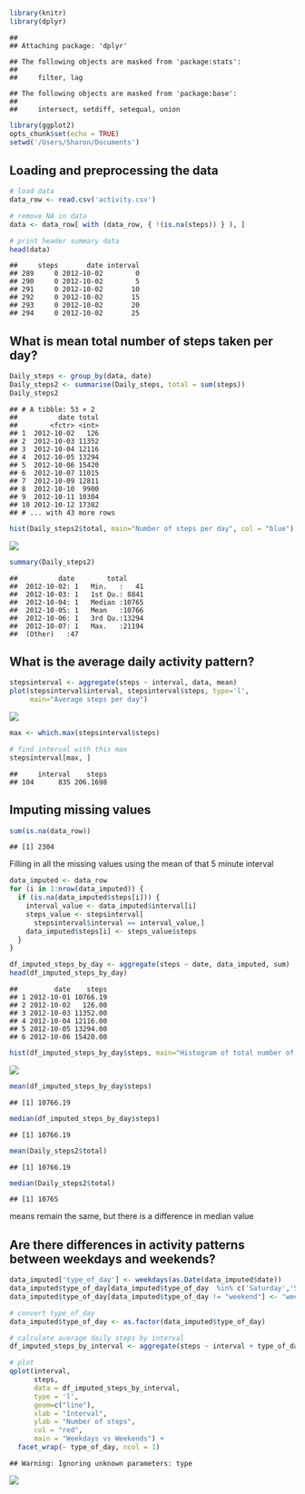 ﻿``` r
library(knitr)
library(dplyr)
```

    ## 
    ## Attaching package: 'dplyr'

    ## The following objects are masked from 'package:stats':
    ## 
    ##     filter, lag

    ## The following objects are masked from 'package:base':
    ## 
    ##     intersect, setdiff, setequal, union

``` r
library(ggplot2)
opts_chunk$set(echo = TRUE)
setwd('/Users/Sharon/Documents')
```

Loading and preprocessing the data
----------------------------------

``` r
# load data
data_row <- read.csv('activity.csv')

# remove NA in data
data <- data_row[ with (data_row, { !(is.na(steps)) } ), ]

# print header summary data
head(data)
```

    ##     steps       date interval
    ## 289     0 2012-10-02        0
    ## 290     0 2012-10-02        5
    ## 291     0 2012-10-02       10
    ## 292     0 2012-10-02       15
    ## 293     0 2012-10-02       20
    ## 294     0 2012-10-02       25

What is mean total number of steps taken per day?
-------------------------------------------------

``` r
Daily_steps <- group_by(data, date)
Daily_steps2 <- summarise(Daily_steps, total = sum(steps))
Daily_steps2
```

    ## # A tibble: 53 × 2
    ##          date total
    ##        <fctr> <int>
    ## 1  2012-10-02   126
    ## 2  2012-10-03 11352
    ## 3  2012-10-04 12116
    ## 4  2012-10-05 13294
    ## 5  2012-10-06 15420
    ## 6  2012-10-07 11015
    ## 7  2012-10-09 12811
    ## 8  2012-10-10  9900
    ## 9  2012-10-11 10304
    ## 10 2012-10-12 17382
    ## # ... with 43 more rows

``` r
hist(Daily_steps2$total, main="Number of steps per day", col = "blue")
```

![](hist-1.png)

``` r
summary(Daily_steps2)
```

    ##          date        total      
    ##  2012-10-02: 1   Min.   :   41  
    ##  2012-10-03: 1   1st Qu.: 8841  
    ##  2012-10-04: 1   Median :10765  
    ##  2012-10-05: 1   Mean   :10766  
    ##  2012-10-06: 1   3rd Qu.:13294  
    ##  2012-10-07: 1   Max.   :21194  
    ##  (Other)   :47

What is the average daily activity pattern?
-------------------------------------------

``` r
stepsinterval <- aggregate(steps ~ interval, data, mean)
plot(stepsinterval$interval, stepsinterval$steps, type='l', 
     main="Average steps per day")
```

![](unnamed-chunk-5-1.png)

``` r
max <- which.max(stepsinterval$steps)

# find interval with this max
stepsinterval[max, ]
```

    ##     interval    steps
    ## 104      835 206.1698

Imputing missing values
-----------------------

``` r
sum(is.na(data_row))
```

    ## [1] 2304

Filling in all the missing values using the mean of that 5 minute interval

``` r
data_imputed <- data_row
for (i in 1:nrow(data_imputed)) {
  if (is.na(data_imputed$steps[i])) {
    interval_value <- data_imputed$interval[i]
    steps_value <- stepsinterval[
      stepsinterval$interval == interval_value,]
    data_imputed$steps[i] <- steps_value$steps
  }
}
```

``` r
df_imputed_steps_by_day <- aggregate(steps ~ date, data_imputed, sum)
head(df_imputed_steps_by_day)
```

    ##         date    steps
    ## 1 2012-10-01 10766.19
    ## 2 2012-10-02   126.00
    ## 3 2012-10-03 11352.00
    ## 4 2012-10-04 12116.00
    ## 5 2012-10-05 13294.00
    ## 6 2012-10-06 15420.00

``` r
hist(df_imputed_steps_by_day$steps, main="Histogram of total number of steps per day with filled missing values")
```

![](unnamed-chunk-10-1.png)

``` r
mean(df_imputed_steps_by_day$steps)
```

    ## [1] 10766.19

``` r
median(df_imputed_steps_by_day$steps)
```

    ## [1] 10766.19

``` r
mean(Daily_steps2$total)
```

    ## [1] 10766.19

``` r
median(Daily_steps2$total)
```

    ## [1] 10765

means remain the same, but there is a difference in median value

Are there differences in activity patterns between weekdays and weekends?
-------------------------------------------------------------------------

``` r
data_imputed['type_of_day'] <- weekdays(as.Date(data_imputed$date))
data_imputed$type_of_day[data_imputed$type_of_day  %in% c('Saturday','Sunday') ] <- "weekend"
data_imputed$type_of_day[data_imputed$type_of_day != "weekend"] <- "weekday"
```

``` r
# convert type_of_day
data_imputed$type_of_day <- as.factor(data_imputed$type_of_day)

# calculate average daily steps by interval
df_imputed_steps_by_interval <- aggregate(steps ~ interval + type_of_day, data_imputed, mean)

# plot
qplot(interval, 
      steps, 
      data = df_imputed_steps_by_interval, 
      type = 'l', 
      geom=c("line"),
      xlab = "Interval", 
      ylab = "Number of steps",
      col = "red",
      main = "Weekdays vs Weekends") +
  facet_wrap(~ type_of_day, ncol = 1)
```

    ## Warning: Ignoring unknown parameters: type

![](unnamed-chunk-16-1.png)
